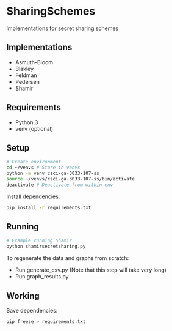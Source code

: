 # SharingSchemes

Implementations for secret sharing schemes

## Implementations

- Asmuth-Bloom
- Blakley
- Feldman
- Pedersen
- Shamir

## Requirements

- Python 3
- venv (optional)

## Setup

``` sh
# Create environment
cd ~/venvs # Store in venvs
python -m venv csci-ga-3033-107-ss
source ~/venvs/csci-ga-3033-107-ss/bin/activate
deactivate # Deactivate from within env
```

Install dependencies:

``` sh
pip install -r requirements.txt
```

## Running

``` sh
# Example running Shamir
python shamirsecretsharing.py
```

To regenerate the data and graphs from scratch:
* Run generate_csv.py (Note that this step will take very long)
* Run graph_results.py


## Working

Save dependencies:

``` sh
pip freeze > requirements.txt
```
